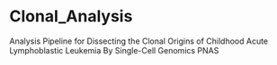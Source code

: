 Clonal_Analysis
===============

Analysis Pipeline for Dissecting the Clonal Origins of Childhood Acute Lymphoblastic Leukemia By Single-Cell Genomics
PNAS
